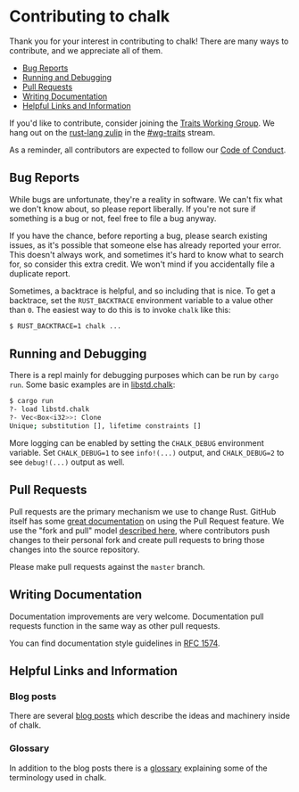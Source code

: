 # Contributing to chalk

Thank you for your interest in contributing to chalk! There are many ways to
contribute, and we appreciate all of them.

* [Bug Reports](#bug-reports)
* [Running and Debugging](#running-and-debugging)
* [Pull Requests](#pull-requests)
* [Writing Documentation](#writing-documentation)
* [Helpful Links and Information](#helpful-links-and-information)

If you'd like to contribute, consider joining the [Traits Working Group][traits-working-group].
We hang out on the [rust-lang zulip][rust-lang-zulip] in the [#wg-traits][wg-traits-stream] stream.

As a reminder, all contributors are expected to follow our [Code of Conduct][coc].

[traits-working-group]: https://rust-lang.github.io/compiler-team/working-groups/traits/
[rust-lang-zulip]:https://rust-lang.zulipchat.com
[wg-traits-stream]: https://rust-lang.zulipchat.com/#narrow/stream/144729-wg-traits
[coc]: https://www.rust-lang.org/conduct.html

## Bug Reports
[bug-reports]: #bug-reports

While bugs are unfortunate, they're a reality in software. We can't fix what we
don't know about, so please report liberally. If you're not sure if something
is a bug or not, feel free to file a bug anyway.

If you have the chance, before reporting a bug, please search existing issues,
as it's possible that someone else has already reported your error. This doesn't
always work, and sometimes it's hard to know what to search for, so consider
this extra credit. We won't mind if you accidentally file a duplicate report.

Sometimes, a backtrace is helpful, and so including that is nice. To get
a backtrace, set the `RUST_BACKTRACE` environment variable to a value
other than `0`. The easiest way to do this is to invoke `chalk` like this:

```bash
$ RUST_BACKTRACE=1 chalk ...
```

## Running and Debugging
[running-and-debugging]: #running-and-debugging
There is a repl mainly for debugging purposes which can be run by `cargo run`. Some basic examples are in [libstd.chalk](libstd.chalk):
```bash
$ cargo run
?- load libstd.chalk
?- Vec<Box<i32>>: Clone
Unique; substitution [], lifetime constraints []
```

More logging can be enabled by setting the `CHALK_DEBUG` environment variable. Set `CHALK_DEBUG=1` to see `info!(...)` output, and `CHALK_DEBUG=2` to see `debug!(...)` output as well.

## Pull Requests
[pull-requests]: #pull-requests

Pull requests are the primary mechanism we use to change Rust. GitHub itself
has some [great documentation][pull-request-documentation] on using the Pull Request feature.
We use the "fork and pull" model [described here][development-models], where
contributors push changes to their personal fork and create pull requests to
bring those changes into the source repository.

Please make pull requests against the `master` branch.

[pull-request-documentation]: https://help.github.com/articles/about-pull-requests/
[development-models]: https://help.github.com/articles/about-collaborative-development-models/

## Writing Documentation
[writing-documentation]: #writing-documentation

Documentation improvements are very welcome. Documentation pull requests
function in the same way as other pull requests.

You can find documentation style guidelines in [RFC 1574][rfc1574].

[rfc1574]: https://github.com/rust-lang/rfcs/blob/master/text/1574-more-api-documentation-conventions.md#appendix-a-full-conventions-text

## Helpful Links and Information
[Helpful Links and Information]: #helpful-links-and-information

### Blog posts
There are several [blog posts][blog-posts] which describe the ideas and
machinery inside of chalk.

[blog-posts]: README.md#blog-posts

### Glossary

In addition to the blog posts there is a [glossary](GLOSSARY.md) explaining some
of the terminology used in chalk.
